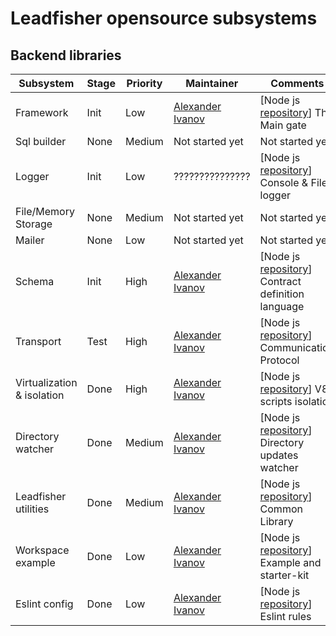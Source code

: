 # Leadfisher opensource subsystems

## Backend libraries

| Subsystem                  | Stage | Priority | Maintainer                     | Comments                                                        |
| -------------------------- | ----- | -------- | ------------------------------ | --------------------------------------------------------------- |
| Framework                  | Init  | Low      | [Alexander Ivanov][sashapop10] | [Node js [repository][leadboot]] The Main gate                  |
| Sql builder                | None  | Medium   | Not started yet                | Not started yet                                                 |
| Logger                     | Init  | Low      | ???????????????                | [Node js [repository][leadlogger]] Console & File logger        |
| File/Memory Storage        | None  | Medium   | Not started yet                | Not started yet                                                 |
| Mailer                     | None  | Low      | Not started yet                | Not started yet                                                 |
| Schema                     | Init  | High     | [Alexander Ivanov][sashapop10] | [Node js [repository][leadschema]] Contract definition language |
| Transport                  | Test  | High     | [Alexander Ivanov][sashapop10] | [Node js [repository][leadnet]] Communication Protocol          |
| Virtualization & isolation | Done  | High     | [Alexander Ivanov][sashapop10] | [Node js [repository][leadvm]] V8 scripts isolation             |
| Directory watcher          | Done  | Medium   | [Alexander Ivanov][sashapop10] | [Node js [repository][leadwatch]] Directory updates watcher     |
| Leadfisher utilities       | Done  | Medium   | [Alexander Ivanov][sashapop10] | [Node js [repository][leadutils]] Common Library                |
| Workspace example          | Done  | Low      | [Alexander Ivanov][sashapop10] | [Node js [repository][workspace]] Example and starter-kit       |
| Eslint config              | Done  | Low      | [Alexander Ivanov][sashapop10] | [Node js [repository][eslint]] Eslint rules                     |

[sashapop10]: https://github.com/sashapop10

<!-- [maksim]: https://github.com/RedMoth-svg -->

[leadvm]: https://github.com/LeadFisherSolutions/leadvm
[leadnet]: https://github.com/LeadFisherSolutions/leadnet
[leadboot]: https://github.com/LeadFisherSolutions/leadboot
[leadwatch]: https://github.com/LeadFisherSolutions/leadwatch
[leadutils]: https://github.com/LeadFisherSolutions/leadutils
[leadlogger]: https://github.com/LeadFisherSolutions/leadlogger
[leadschema]: https://github.com/LeadFisherSolutions/leadschema
[workspace]: https://github.com/LeadFisherSolutions/workspace-example
[eslint]: https://github.com/LeadFisherSolutions/eslint-config-leadfisher
